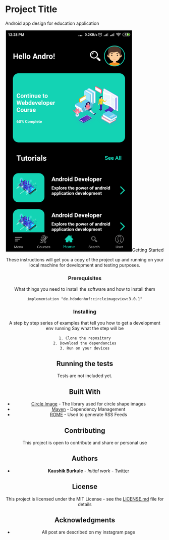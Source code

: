 # Project Title

Android app design for education application

<div align="center">
    <img src="https://github.com/kaushikburkule/EducationAppDesign/blob/master/screenshot/blck-scr.png" width="400px" height="700px></img> 
    <img src="https://github.com/kaushikburkule/EducationAppDesign/blob/master/screenshot/white-scr.png" width="400px" height="700px></img> 
</div>

## Getting Started

These instructions will get you a copy of the project up and running on your local machine for development and testing purposes.

### Prerequisites

What things you need to install the software and how to install them

```
implementation "de.hdodenhof:circleimageview:3.0.1"
```

### Installing

A step by step series of examples that tell you how to get a development env running
Say what the step will be

```
1. Clone the repository
2. Download the dependancies
3. Run on your devices
```

## Running the tests

Tests are not included yet.

## Built With

* [Circle Image](https://github.com/hdodenhof/CircleImageView) - The library used for circle shape images
* [Maven](https://maven.apache.org/) - Dependency Management
* [ROME](https://rometools.github.io/rome/) - Used to generate RSS Feeds

## Contributing

This project is open to contribute and share or personal use 

## Authors

* **Kaushik Burkule** - *Initial work* - [Twitter](https://twitter.com/KaushikBurkule)

## License

This project is licensed under the MIT License - see the [LICENSE.md](LICENSE.md) file for details

## Acknowledgments

* All post are described on my instagram page
